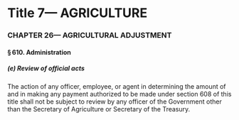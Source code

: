 
# Title 7— AGRICULTURE
### CHAPTER 26— AGRICULTURAL ADJUSTMENT
#### § 610. Administration
##### (e) Review of official acts

The action of any officer, employee, or agent in determining the amount of and in making any payment authorized to be made under section 608 of this title shall not be subject to review by any officer of the Government other than the Secretary of Agriculture or Secretary of the Treasury.
